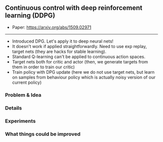 ## Continuous control with deep reinforcement learning (DDPG)

* Paper: https://arxiv.org/abs/1509.02971

-----

* Introduced DPG. Let's apply it to deep neural nets!
* It doesn't work if applied straightforwardly. Need to use exp replay, target nets (they are hacks for stable learning).
* Standard Q-learning can't be applied to continuous action spaces.
* Target nets both for critic and actor (then, we generate targets from them in order to train our critic)
* Train policy with DPG update (here we do not use target nets, but learn on samples from behaviour policy which is actually
noisy version of our current policy)


### Problem & Idea


### Details


### Experiments


### What things could be improved
